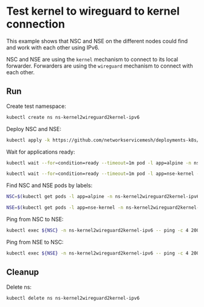 # Test kernel to wireguard to kernel connection

This example shows that NSC and NSE on the different nodes could find and work with each other using IPv6.

NSC and NSE are using the `kernel` mechanism to connect to its local forwarder.
Forwarders are using the `wireguard` mechanism to connect with each other.

## Run

Create test namespace:
```bash
kubectl create ns ns-kernel2wireguard2kernel-ipv6
```

Deploy NSC and NSE:
```bash
kubectl apply -k https://github.com/networkservicemesh/deployments-k8s/examples/features/ipv6/Kernel2Wireguard2Kernel_ipv6?ref=74e8d7bc2478a3c249ee39a20b2d2fddd3329af1
```

Wait for applications ready:
```bash
kubectl wait --for=condition=ready --timeout=1m pod -l app=alpine -n ns-kernel2wireguard2kernel-ipv6
```
```bash
kubectl wait --for=condition=ready --timeout=1m pod -l app=nse-kernel -n ns-kernel2wireguard2kernel-ipv6
```

Find NSC and NSE pods by labels:
```bash
NSC=$(kubectl get pods -l app=alpine -n ns-kernel2wireguard2kernel-ipv6 --template '{{range .items}}{{.metadata.name}}{{"\n"}}{{end}}')
```
```bash
NSE=$(kubectl get pods -l app=nse-kernel -n ns-kernel2wireguard2kernel-ipv6 --template '{{range .items}}{{.metadata.name}}{{"\n"}}{{end}}')
```

Ping from NSC to NSE:
```bash
kubectl exec ${NSC} -n ns-kernel2wireguard2kernel-ipv6 -- ping -c 4 2001:db8::
```

Ping from NSE to NSC:
```bash
kubectl exec ${NSE} -n ns-kernel2wireguard2kernel-ipv6 -- ping -c 4 2001:db8::1
```

## Cleanup

Delete ns:
```bash
kubectl delete ns ns-kernel2wireguard2kernel-ipv6
```
